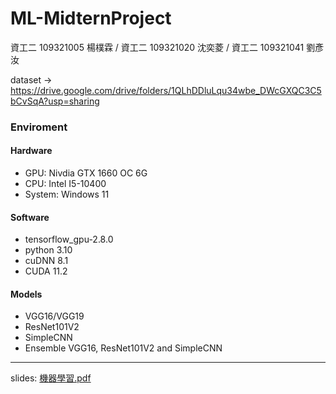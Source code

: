 # ML-MidternProject
資工二 109321005 楊樸霖 / 資工二 109321020 沈奕菱 / 資工二 109321041 劉彥汝

dataset -> https://drive.google.com/drive/folders/1QLhDDluLqu34wbe_DWcGXQC3C5bCvSqA?usp=sharing
### Enviroment
#### Hardware 
 - GPU: Nivdia GTX 1660 OC 6G
 - CPU: Intel I5-10400
 - System: Windows 11
#### Software
 - tensorflow_gpu-2.8.0
 - python 3.10
 - cuDNN 8.1
 - CUDA 11.2
#### Models
 - VGG16/VGG19
 - ResNet101V2
 - SimpleCNN
 - Ensemble VGG16, ResNet101V2 and SimpleCNN
 ---
 slides:
[機器學習.pdf](https://github.com/andrew76214/ML-MidternProject/files/8582303/default.pdf)
